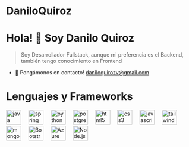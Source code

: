 # DaniloQuiroz
# Hola! 👋 Soy Danilo Quiroz

> Soy Desarrollador Fullstack, aunque mi preferencia es el Backend, también tengo
> conocimiento en Frontend

- 📧 Pongámonos en contacto! daniloquirozv@gmail.com
# Lenguajes y Frameworks

<div align="left">
  <img src="https://cdn.jsdelivr.net/gh/devicons/devicon/icons/java/java-original.svg" title="Java" height="40" alt="java logo" />
  <img width="12" />
  <img src="https://cdn.jsdelivr.net/gh/devicons/devicon/icons/spring/spring-original.svg" title="Spring" height="40" alt="spring logo" />
  <img width="12" />
  <img src="https://cdn.jsdelivr.net/gh/devicons/devicon/icons/python/python-original.svg" title="Python" height="40" alt="python logo" />
  <img width="12" />
  <img src="https://cdn.jsdelivr.net/gh/devicons/devicon/icons/postgresql/postgresql-original.svg" title="PostgreSQL" height="40" alt="postgresql logo" />
  <img width="12" />
  <img src="https://cdn.jsdelivr.net/gh/devicons/devicon/icons/html5/html5-original.svg" title="HTML" height="40" alt="html5 logo" />
  <img width="12" />
  <img src="https://cdn.jsdelivr.net/gh/devicons/devicon/icons/css3/css3-original.svg" title="CSS" height="40" alt="css3 logo" />
  <img width="12" />
  <img src="https://cdn.jsdelivr.net/gh/devicons/devicon/icons/javascript/javascript-original.svg" title="Javascript" height="40" alt="javascript logo" />
  <img width="12" />
  <img src="https://cdn.jsdelivr.net/gh/devicons/devicon/icons/tailwindcss/tailwindcss-original.svg" title="Tailwind" height="40" alt="tailwind logo" />
  <img width="12" />
  <img src="https://cdn.jsdelivr.net/gh/devicons/devicon@latest/icons/mongodb/mongodb-original-wordmark.svg" title="MongoDB" height="40" alt="mongodb logo" />
  <img width="12" />
  <img src="https://cdn.jsdelivr.net/gh/devicons/devicon@latest/icons/bootstrap/bootstrap-original.svg" title="Bootstrap" height="40" alt="Bootstrap logo" />
  <img width="12" />  
  <img src="https://cdn.jsdelivr.net/gh/devicons/devicon@latest/icons/azure/azure-original.svg" title="Azure" height="40" alt="Azure logo"/>
  <img width="12" />  
  <img src="https://cdn.jsdelivr.net/gh/devicons/devicon@latest/icons/nodejs/nodejs-original-wordmark.svg" title="Node.js" height="40" alt="Node.js logo" />
          
          
          
          
</div>
